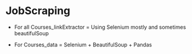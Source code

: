 # JobScraping

- For all Courses_linkExtractor = Using Selenium mostly and sometimes beautifulSoup

- For Courses_data = Selenium + BeautifulSoup + Pandas
